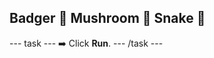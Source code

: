 <h2 class="c-project-heading--task">Badger 🦡 Mushroom 🍄  Snake 🐍</h2>

--- task ---
➡️ Click **Run**.
--- /task ---


